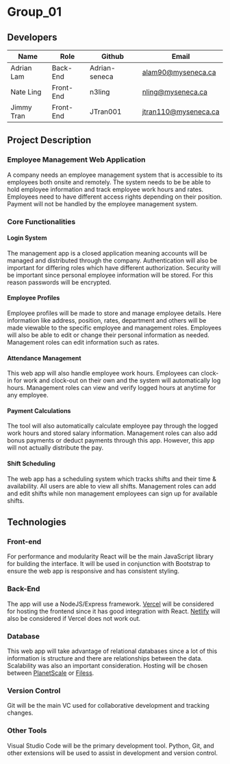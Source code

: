 # Group_01

## Developers
| Name        |    Role   |     Github      |         Email        |
| ----------- | --------- | --------------- | -------------------- |
| Adrian Lam  | Back-End  | Adrian-seneca   | alam90@myseneca.ca   |
| Nate Ling   | Front-End | n3ling          | nling@myseneca.ca    |
| Jimmy Tran  | Front-End | JTran001        | jtran110@myseneca.ca |

## Project Description

### Employee Management Web Application
A company needs an employee management system that is accessible to its employees both onsite and remotely. The system needs to be be able to hold employee information and track employee work hours and rates. Employees need to have different access rights depending on their position. Payment will not be handled by the employee management system.

### Core Functionalities

#### Login System
The management app is a closed application meaning accounts will be managed and distributed through the company. Authentication will also be important for differing roles which have different authorization. Security will be important since personal employee information will be stored. For this reason passwords will be encrypted.  

#### Employee Profiles
Employee profiles will be made to store and manage employee details. Here information like address, position, rates, department and others will be made viewable to the specific employee and management roles. Employees will also be able to edit or change their personal information as needed. Management roles can edit information such as rates.

#### Attendance Management
This web app will also handle employee work hours. Employees can clock-in for work and clock-out on their own and the system will automatically log hours. Management roles can view and verify logged hours at anytime for any employee.

#### Payment Calculations
The tool will also automatically calculate employee pay through the logged work hours and stored salary information. Management roles can also add bonus payments or deduct payments through this app. However, this app will not actually distribute the pay.

#### Shift Scheduling
The web app has a scheduling system which tracks shifts and their time & availability. All users are able to view all shifts. Management roles can add and edit shifts while non management employees can sign up for available shifts.

## Technologies

### Front-end 
For performance and modularity React will be the main JavaScript library for building the interface. It will be used in conjunction with Bootstrap to ensure the web app is responsive and has consistent styling.

### Back-End
The app will use a NodeJS/Express framework. [Vercel](https://vercel.com/) will be considered for hosting the frontend since it has good integration with React. [Netlify](https://www.netlify.com/) will also be considered if Vercel does not work out.

### Database 
This web app will take advantage of relational databases since a lot of this information is structure and there are relationships between the data. Scalability was also an important consideration. Hosting will be chosen between [PlanetScale](https://planetscale.com/) or [Filess](https://filess.io/).

### Version Control
Git will be the main VC used for collaborative development and tracking changes.


### Other Tools
Visual Studio Code will be the primary development tool. Python, Git, and other extensions will be used to assist in development and version control.
